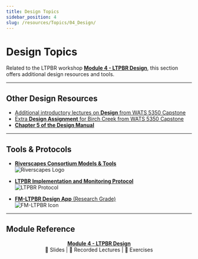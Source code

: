 ```yaml
---
title: Design Topics
sidebar_position: 4
slug: /resources/Topics/04_Design/
---
```


# Design Topics

Related to the LTPBR workshop [**Module 4 - LTPBR Design**](/workshops/2020/SGI/Modules/module4), this section offers additional design resources and tools.

---

## Other Design Resources

- [Additional introductory lectures on **Design** from WATS 5350 Capstone](http://capstone.restoration.usu.edu/Course_Topics/WATS_5350/Low-Tech/planning.html)
- [Extra **Design Assignment** for Birch Creek from WATS 5350 Capstone](http://capstone.restoration.usu.edu/Course_Topics/WATS_5350/Low-Tech/Projects/birch/birchdesign.html)
- [**Chapter 5 of the Design Manual**](/manual/chap05)

---

## Tools & Protocols

- [**Riverscapes Consortium Models & Tools**](http://riverscapes.xyz/Tools)  
  ![Riverscapes Logo](/img/RiverscapesLogo_40.png)

- [**LTPBR Implementation and Monitoring Protocol**](http://fmltpbr.riverscapes.xyz/)  
  ![LTPBR Protocol](/img/fmLTPBR_Protocol.png)

- [**FM-LTPBR Design App** (Research Grade)](http://fmltpbr.riverscapes.xyz/)  
  ![FM-LTPBR Icon](/img/fmLTPBR_IconOnly.png)  
  

---

## Module Reference

<div align="center">

[**Module 4 - LTPBR Design**](/workshops/2020/SGI/Modules/module4)  
📄 Slides | 🎥 Recorded Lectures | 📝 Exercises

</div>
